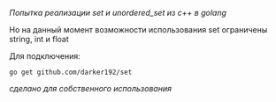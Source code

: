 *Попытка реализации set и unordered_set из c++ в golang*

Но на данный момент возможности использования set ограничены string, int и float

Для подключения:

`go get github.com/darker192/set`

*сделано для собственного использования*
